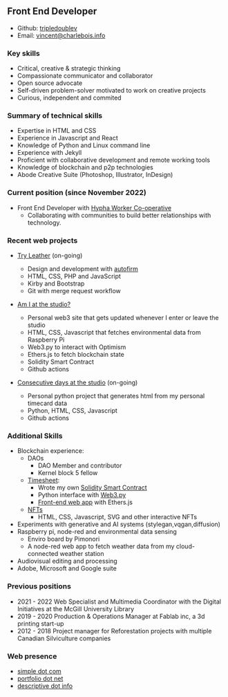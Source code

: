 ## Front End Developer
  
- Github: [tripledoublev](https://github.com/tripledoublev/)
- Email: [vincent@charlebois.info](mailto:vincentcharlebois@gmail.com)


### Key skills  
- Critical, creative & strategic thinking  
- Compassionate communicator and collaborator
- Open source advocate
- Self-driven problem-solver motivated to work on creative projects
- Curious, independent and commited


### Summary of technical skills
- Expertise in HTML and CSS
- Experience in Javascript and React
- Knowledge of Python and Linux command line
- Experience with Jekyll 
- Proficient with collaborative development and remote working tools
- Knowledge of blockchain and p2p technologies
- Abode Creative Suite (Photoshop, Illustrator, InDesign)

### Current position (since November 2022)
- Front End Developer with [Hypha Worker Co-operative](https://hypha.coop)
    * Collaborating with communities to build better relationships with technology.


 
### Recent web projects
* [Try Leather](https://tryleather.net) (on-going)
    - Design and development with [autofirm](https://autofirm.biz)
    - HTML, CSS, PHP and JavaScript
    - Kirby and Bootstrap
    - Git with merge request workflow
    
    
* [Am I at the studio?](https://vincent.charlebois.info/am-i/)
    - Personal web3 site that gets updated whenever I enter or leave the studio
    - HTML, CSS, Javascript that fetches environmental data from Raspberry Pi
    - Web3.py to interact with Optimism
    - Ethers.js to fetch blockchain state
    - Solidity Smart Contract
    - Github actions

  
* [Consecutive days at the studio](https://vincent.charlebois.info/consecutive-days/) (on-going)
    - Personal python project that generates html from my personal timecard data
    - Python, HTML, CSS, Javascript
    - Github actions

### Additional Skills
- Blockchain experience: 
    * DAOs
        - DAO Member and contributor
        - Kernel block 5 fellow
    * [Timesheet](#recent-web-projects):
        - Wrote my own [Solidity Smart Contract](https://optimistic.etherscan.io/address/0xaf6c153972fbc7d67feaa9f9d1d08f3c13f79773#code)
        - Python interface with [Web3.py](https://github.com/tripledoublev/timesheet/blob/master/w3py/toggle.py)
        - [Front-end web app](https://vincent.charlebois.info/am-i) with Ethers.js
    * [NFTs](https://vncnt.xyz)
        - HTML, CSS, Javascript, SVG and other interactive NFTs
- Experiments with generative and AI systems (stylegan,vqgan,diffusion)
- Raspberry pi, node-red and environmental data sensing
    * Enviro board by Pimonori
    * A node-red web app to fetch weather data from my cloud-connected weather station
- Audiovisual editing and processing
- Adobe, Microsoft and Google suite

### Previous positions 
 - 2021 - 2022 Web Specialist and Multimedia Coordinator with the Digital Initiatives at the McGill University Library
 - 2019 - 2020 Production & Operations Manager at Fablab inc, a 3d printing start-up
 - 2012 - 2018 Project manager for Reforestation projects with multiple Canadian Silviculture companies

### Web presence
- [simple dot com](https://vincentcharlebois.com)  
- [portfolio dot net](https://vincentcharlebois.net)  
- [descriptive dot info](https://vincent.charlebois.info)  
